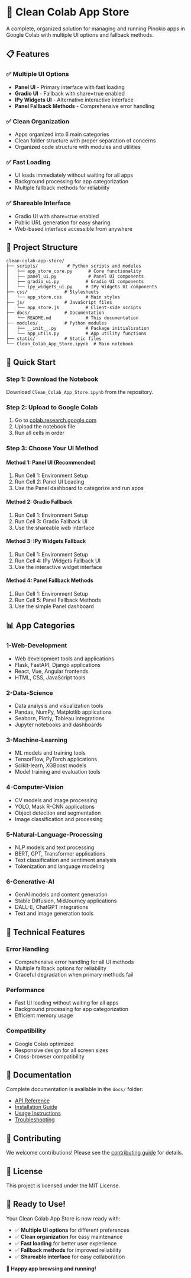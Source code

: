 # 🚀 Clean Colab App Store

A complete, organized solution for managing and running Pinokio apps in Google Colab with multiple UI options and fallback methods.

## 📋 Features

### ✅ **Multiple UI Options**
- **Panel UI** - Primary interface with fast loading
- **Gradio UI** - Fallback with share=true enabled
- **IPy Widgets UI** - Alternative interactive interface
- **Panel Fallback Methods** - Comprehensive error handling

### ✅ **Clean Organization**
- Apps organized into 6 main categories
- Clean folder structure with proper separation of concerns
- Organized code structure with modules and utilities

### ✅ **Fast Loading**
- UI loads immediately without waiting for all apps
- Background processing for app categorization
- Multiple fallback methods for reliability

### ✅ **Shareable Interface**
- Gradio UI with share=true enabled
- Public URL generation for easy sharing
- Web-based interface accessible from anywhere

## 📁 Project Structure

```
clean-colab-app-store/
├── scripts/           # Python scripts and modules
│   ├── app_store_core.py      # Core functionality
│   ├── panel_ui.py            # Panel UI components
│   ├── gradio_ui.py          # Gradio UI components
│   └── ipy_widgets_ui.py     # IPy Widgets UI components
├── css/              # Stylesheets
│   └── app_store.css         # Main styles
├── js/               # JavaScript files
│   └── app_store.js          # Client-side scripts
├── docs/             # Documentation
│   └── README.md             # This documentation
├── modules/          # Python modules
│   ├── __init__.py           # Package initialization
│   └── app_utils.py          # App utility functions
├── static/           # Static files
└── Clean_Colab_App_Store.ipynb  # Main notebook
```

## 🚀 Quick Start

### Step 1: Download the Notebook
Download `Clean_Colab_App_Store.ipynb` from the repository.

### Step 2: Upload to Google Colab
1. Go to [colab.research.google.com](https://colab.research.google.com)
2. Upload the notebook file
3. Run all cells in order

### Step 3: Choose Your UI Method

#### Method 1: Panel UI (Recommended)
1. Run Cell 1: Environment Setup
2. Run Cell 2: Panel UI Loading
3. Use the Panel dashboard to categorize and run apps

#### Method 2: Gradio Fallback
1. Run Cell 1: Environment Setup
2. Run Cell 3: Gradio Fallback UI
3. Use the shareable web interface

#### Method 3: IPy Widgets Fallback
1. Run Cell 1: Environment Setup
2. Run Cell 4: IPy Widgets Fallback UI
3. Use the interactive widget interface

#### Method 4: Panel Fallback Methods
1. Run Cell 1: Environment Setup
2. Run Cell 5: Panel Fallback Methods
3. Use the simple Panel dashboard

## 📊 App Categories

### 1-Web-Development
- Web development tools and applications
- Flask, FastAPI, Django applications
- React, Vue, Angular frontends
- HTML, CSS, JavaScript tools

### 2-Data-Science
- Data analysis and visualization tools
- Pandas, NumPy, Matplotlib applications
- Seaborn, Plotly, Tableau integrations
- Jupyter notebooks and dashboards

### 3-Machine-Learning
- ML models and training tools
- TensorFlow, PyTorch applications
- Scikit-learn, XGBoost models
- Model training and evaluation tools

### 4-Computer-Vision
- CV models and image processing
- YOLO, Mask R-CNN applications
- Object detection and segmentation
- Image classification and processing

### 5-Natural-Language-Processing
- NLP models and text processing
- BERT, GPT, Transformer applications
- Text classification and sentiment analysis
- Tokenization and language modeling

### 6-Generative-AI
- GenAI models and content generation
- Stable Diffusion, MidJourney applications
- DALL-E, ChatGPT integrations
- Text and image generation tools

## 🔧 Technical Features

### Error Handling
- Comprehensive error handling for all UI methods
- Multiple fallback options for reliability
- Graceful degradation when primary methods fail

### Performance
- Fast UI loading without waiting for all apps
- Background processing for app categorization
- Efficient memory usage

### Compatibility
- Google Colab optimized
- Responsive design for all screen sizes
- Cross-browser compatibility

## 📖 Documentation

Complete documentation is available in the `docs/` folder:
- [API Reference](docs/README.md)
- [Installation Guide](docs/README.md#installation)
- [Usage Instructions](docs/README.md#usage)
- [Troubleshooting](docs/README.md#troubleshooting)

## 🤝 Contributing

We welcome contributions! Please see the [contributing guide](docs/README.md#contributing) for details.

## 📄 License

This project is licensed under the MIT License.

## 🎉 Ready to Use!

Your Clean Colab App Store is now ready with:

- ✅ **Multiple UI options** for different preferences
- ✅ **Clean organization** for easy maintenance
- ✅ **Fast loading** for better user experience
- ✅ **Fallback methods** for improved reliability
- ✅ **Shareable interface** for easy collaboration

**🚀 Happy app browsing and running!**